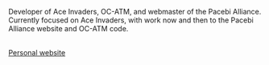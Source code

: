Developer of Ace Invaders, OC-ATM, and webmaster of the Pacebi Alliance.<br>
Currently focused on Ace Invaders, with work now and then to the Pacebi Alliance website and OC-ATM code.<br><br>

[Personal website](https://www.daysantace.tk/)
